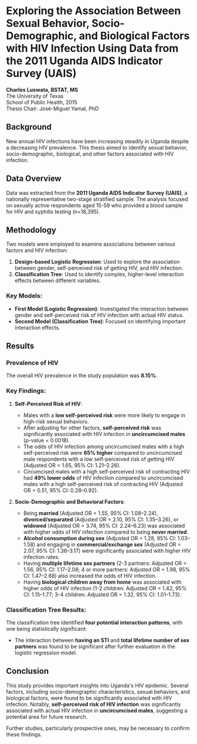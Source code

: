 # Exploring the Association Between Sexual Behavior, Socio-Demographic, and Biological Factors with HIV Infection Using Data from the 2011 Uganda AIDS Indicator Survey (UAIS)

**Charles Luswata, BSTAT, MS**  
The University of Texas  
School of Public Health, 2015  
Thesis Chair: José-Miguel Yamal, PhD

## Background

New annual HIV infections have been increasing steadily in Uganda despite a decreasing HIV prevalence. This thesis aimed to identify sexual behavior, socio-demographic, biological, and other factors associated with HIV infection.

## Data Overview

Data was extracted from the **2011 Uganda AIDS Indicator Survey (UAIS)**, a nationally representative two-stage stratified sample. The analysis focused on sexually active respondents aged 15-59 who provided a blood sample for HIV and syphilis testing (n=18,395).

## Methodology

Two models were employed to examine associations between various factors and HIV infection:

1. **Design-based Logistic Regression**: Used to explore the association between gender, self-perceived risk of getting HIV, and HIV infection.
2. **Classification Tree**: Used to identify complex, higher-level interaction effects between different variables.

### Key Models:

- **First Model (Logistic Regression)**: Investigated the interaction between gender and self-perceived risk of HIV infection with actual HIV status.
- **Second Model (Classification Tree)**: Focused on identifying important interaction effects.

## Results

### Prevalence of HIV

The overall HIV prevalence in the study population was **8.15%**.

### Key Findings:

1. **Self-Perceived Risk of HIV**:
   - Males with a **low self-perceived risk** were more likely to engage in high-risk sexual behaviors.
   - After adjusting for other factors, **self-perceived risk** was significantly associated with HIV infection in **uncircumcised males** (p-value = 0.0018).
   - The odds of HIV infection among uncircumcised males with a high self-perceived risk were **65% higher** compared to uncircumcised male respondents with a low self-perceived risk of getting HIV (Adjusted OR = 1.65, 95% CI: 1.21–2.26).
   - Circumcised males with a high self-perceived risk of contracting HIV had **49% lower odds** of HIV infection compared to uncircumcised males with a high self-perceived risk of contracting HIV (Adjusted OR = 0.51, 95% CI: 0.28–0.92).

2. **Socio-Demographic and Behavioral Factors**:
   - Being **married** (Adjusted OR = 1.55, 95% CI: 1.08–2.24), **divorced/separated** (Adjusted OR = 2.10, 95% CI: 1.35–3.26), or **widowed** (Adjusted OR = 3.74, 95% CI: 2.24–6.23) was associated with higher odds of HIV infection compared to being **never married**.
   - **Alcohol consumption during sex** (Adjusted OR = 1.28, 95% CI: 1.03–1.58) and engaging in **commercial/exchange sex** (Adjusted OR = 2.07, 95% CI: 1.36–3.17) were significantly associated with higher HIV infection rates.
   - Having **multiple lifetime sex partners** (2-3 partners: Adjusted OR = 1.56, 95% CI: 1.17–2.08; 4 or more partners: Adjusted OR = 1.98, 95% CI: 1.47–2.68) also increased the odds of HIV infection.
   - Having **biological children away from home** was associated with higher odds of HIV infection (1-2 children: Adjusted OR = 1.42, 95% CI: 1.15–1.77; 3-4 children: Adjusted OR = 1.32, 95% CI: 1.01–1.73).

### Classification Tree Results:

The classification tree identified **four potential interaction patterns**, with one being statistically significant:

- The interaction between **having an STI** and **total lifetime number of sex partners** was found to be significant after further evaluation in the logistic regression model.

## Conclusion

This study provides important insights into Uganda's HIV epidemic. Several factors, including socio-demographic characteristics, sexual behaviors, and biological factors, were found to be significantly associated with HIV infection. Notably, **self-perceived risk of HIV infection** was significantly associated with actual HIV infection in **uncircumcised males**, suggesting a potential area for future research.

Further studies, particularly prospective ones, may be necessary to confirm these findings.
